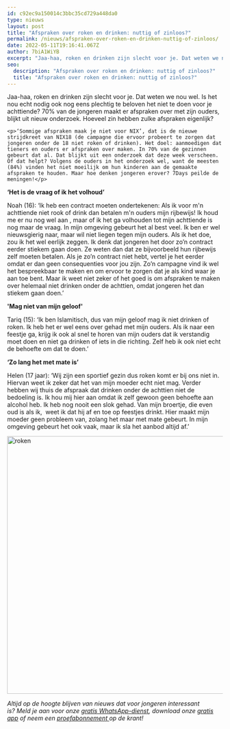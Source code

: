 ```yaml
---
id: c92ec9a150014c3bbc35cd729a448da0
type: nieuws
layout: post
title: "Afspraken over roken en drinken: nuttig of zinloos?"
permalink: /nieuws/afspraken-over-roken-en-drinken-nuttig-of-zinloos/
date: 2022-05-11T19:16:41.067Z
author: 7biA1WiYB
excerpt: "Jaa-haa, roken en drinken zijn slecht voor je. Dat weten we nou wel. Is het nou echt nodig ook nog eens plechtig te beloven het niet te doen voor je achttiende? 70% van de jongeren maakt er afspraken over met zijn ouders, blijkt uit nieuw onderzoek. Hoeveel zin hebben zulke afspraken eigenlijk?  "
seo:
  description: "Afspraken over roken en drinken: nuttig of zinloos?"
  title: "Afspraken over roken en drinken: nuttig of zinloos?"
---
```

Jaa-haa, roken en drinken zijn slecht voor je. Dat weten we nou wel. Is het nou echt nodig ook nog eens plechtig te beloven het niet te doen voor je achttiende? 70% van de jongeren maakt er afspraken over met zijn ouders, blijkt uit nieuw onderzoek. Hoeveel zin hebben zulke afspraken eigenlijk?  

    <p>‘Sommige afspraken maak je niet voor NIX’, dat is de nieuwe strijdkreet van NIX18 (de campagne die ervoor probeert te zorgen dat jongeren onder de 18 niet roken of drinken). Het doel: aanmoedigen dat tieners en ouders er afspraken over maken. In 70% van de gezinnen gebeurt dat al. Dat blijkt uit een onderzoek dat deze week verscheen. Of dat helpt? Volgens de ouders in het onderzoek wel, want de meesten (84%) vinden het niet moeilijk om hun kinderen aan de gemaakte afspraken te houden. Maar hoe denken jongeren erover? 7Days peilde de meningen!</p>
<p><strong>‘Het is de vraag of ik het volhoud’</strong></p>
<p>Noah (16): ‘Ik heb een contract moeten ondertekenen: Als ik voor m'n achttiende niet rook of drink dan betalen m'n ouders mijn rijbewijs! Ik houd me er nu nog wel aan , maar of ik het ga volhouden tot mijn achttiende is nog maar de vraag. In mijn omgeving gebeurt het al best veel. Ik ben er wel nieuwsgierig naar, maar wil niet liegen tegen mijn ouders. Als ik het doe, zou ik het wel eerlijk zeggen. Ik denk dat jongeren het door zo’n contract eerder stiekem gaan doen. Ze weten dan dat ze bijvoorbeeld hun rijbewijs zelf moeten betalen. Als je zo’n contract niet hebt, vertel je het eerder omdat er dan geen consequenties voor jou zijn. Zo’n campagne vind ik wel het bespreekbaar te maken en om ervoor te zorgen dat je als kind waar je aan toe bent. Maar ik weet niet zeker of het goed is om afspraken te maken over helemaal niet drinken onder de achttien, omdat jongeren het dan stiekem gaan doen.’</p>
<p><strong>'Mag niet van mijn geloof'</strong></p>
<p>Tariq (15): ‘Ik ben Islamitisch, dus van mijn geloof mag ik niet drinken of roken. Ik heb het er wel eens over gehad met mijn ouders. Als ik naar een feestje ga, krijg ik ook al snel te horen van mijn ouders dat ik verstandig moet doen en niet ga drinken of iets in die richting. Zelf heb ik ook niet echt de behoefte om dat te doen.’</p>
<p><strong>‘Zo lang het met mate is’</strong></p>
<p>Helen (17 jaar): ‘Wij zijn een sportief gezin dus roken komt er bij ons niet in. Hiervan weet ik zeker dat het van mijn moeder echt niet mag. Verder hebben wij thuis de afspraak dat drinken onder de achttien niet de bedoeling is. Ik hou mij hier aan omdat ik zelf gewoon geen behoefte aan alcohol heb. Ik heb nog nooit een slok gehad. Van mijn broertje, die even oud is als ik,  weet ik dat hij af en toe op feestjes drinkt. Hier maakt mijn moeder geen probleem van, zolang het maar met mate gebeurt. In mijn omgeving gebeurt het ook vaak, maar ik sla het aanbod altijd af.’</p>
<p><div class="media media-element-container media-default"><div id="file-418063" class="file file-image file-image-jpeg">

        
  
  <div class="content">
    <img alt="roken" title="Foto: Pexels.com" height="1365" width="2048" style="width: 900px; height: 600px;" class="media-element file-default" data-delta="1" src="https://original.sevendays.nl/sites/default/files/smoking.jpeg">  </div>

  
</div>
</div>
<p><em>Altijd op de hoogte blijven van nieuws dat voor jongeren interessant is? Meld je aan voor onze </em><a href="https://original.sevendays.nl/whatsapp"><em>gratis WhatsApp-dienst</em></a><em>, download onze </em><a href="https://original.sevendays.nl/app"><em>gratis app</em></a><em> of neem een </em><a href="https://abonneren.sevendays.nl/abonneren/abonnementen/ae/artikel"><em>proefabonnement </em></a><em>op de krant!</em></p>  
